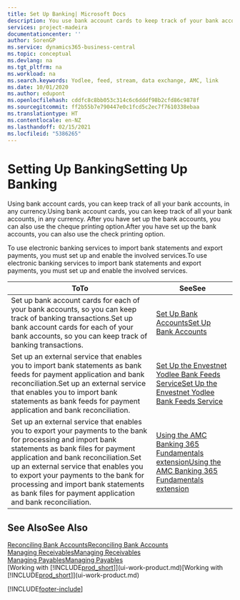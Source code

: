 ```yaml
---
title: Set Up Banking| Microsoft Docs
description: You use bank account cards to keep track of your bank accounts and set up bank feeds, such as Yodlee, to exchange data.
services: project-madeira
documentationcenter: ''
author: SorenGP
ms.service: dynamics365-business-central
ms.topic: conceptual
ms.devlang: na
ms.tgt_pltfrm: na
ms.workload: na
ms.search.keywords: Yodlee, feed, stream, data exchange, AMC, link
ms.date: 10/01/2020
ms.author: edupont
ms.openlocfilehash: cddfc8c8bb053c314c6c6dddf98b2cfd86c9878f
ms.sourcegitcommit: ff2b55b7e790447e0c1fcd5c2ec7f7610338ebaa
ms.translationtype: HT
ms.contentlocale: en-NZ
ms.lasthandoff: 02/15/2021
ms.locfileid: "5386265"
---
```

# <a name="setting-up-banking"></a><span data-ttu-id="464ff-103">Setting Up Banking</span><span class="sxs-lookup"><span data-stu-id="464ff-103">Setting Up Banking</span></span>
<span data-ttu-id="464ff-104">Using bank account cards, you can keep track of all your bank accounts, in any currency.</span><span class="sxs-lookup"><span data-stu-id="464ff-104">Using bank account cards, you can keep track of all your bank accounts, in any currency.</span></span> <span data-ttu-id="464ff-105">After you have set up the bank accounts, you can also use the cheque printing option.</span><span class="sxs-lookup"><span data-stu-id="464ff-105">After you have set up the bank accounts, you can also use the check printing option.</span></span>

<span data-ttu-id="464ff-106">To use electronic banking services to import bank statements and  export payments, you must set up and enable the involved services.</span><span class="sxs-lookup"><span data-stu-id="464ff-106">To use electronic banking services to import bank statements and  export payments, you must set up and enable the involved services.</span></span>

| <span data-ttu-id="464ff-107">To</span><span class="sxs-lookup"><span data-stu-id="464ff-107">To</span></span> | <span data-ttu-id="464ff-108">See</span><span class="sxs-lookup"><span data-stu-id="464ff-108">See</span></span> |
| --- | --- |
| <span data-ttu-id="464ff-109">Set up bank account cards for each of your bank accounts, so you can keep track of banking transactions.</span><span class="sxs-lookup"><span data-stu-id="464ff-109">Set up bank account cards for each of your bank accounts, so you can keep track of banking transactions.</span></span> |[<span data-ttu-id="464ff-110">Set Up Bank Accounts</span><span class="sxs-lookup"><span data-stu-id="464ff-110">Set Up Bank Accounts</span></span>](bank-how-setup-bank-accounts.md) |
| <span data-ttu-id="464ff-111">Set up an external service that enables you to import bank statements as bank feeds for payment application and bank reconciliation.</span><span class="sxs-lookup"><span data-stu-id="464ff-111">Set up an external service that enables you to import bank statements as bank feeds for payment application and bank reconciliation.</span></span> |[<span data-ttu-id="464ff-112">Set Up the Envestnet Yodlee Bank Feeds Service</span><span class="sxs-lookup"><span data-stu-id="464ff-112">Set Up the Envestnet Yodlee Bank Feeds Service</span></span>](bank-how-setup-bank-statement-service.md) |
| <span data-ttu-id="464ff-113">Set up an external service that enables you to export your payments to the bank for processing  and import bank statements as bank files for payment application and bank reconciliation.</span><span class="sxs-lookup"><span data-stu-id="464ff-113">Set up an external service that enables you to export your payments to the bank for processing  and import bank statements as bank files for payment application and bank reconciliation.</span></span> |[<span data-ttu-id="464ff-114">Using the AMC Banking 365 Fundamentals extension</span><span class="sxs-lookup"><span data-stu-id="464ff-114">Using the AMC Banking 365 Fundamentals extension</span></span>](ui-extensions-amc-banking.md) |

## <a name="see-also"></a><span data-ttu-id="464ff-115">See Also</span><span class="sxs-lookup"><span data-stu-id="464ff-115">See Also</span></span>
[<span data-ttu-id="464ff-116">Reconciling Bank Accounts</span><span class="sxs-lookup"><span data-stu-id="464ff-116">Reconciling Bank Accounts</span></span>](bank-manage-bank-accounts.md)  
[<span data-ttu-id="464ff-117">Managing Receivables</span><span class="sxs-lookup"><span data-stu-id="464ff-117">Managing Receivables</span></span>](receivables-manage-receivables.md)  
[<span data-ttu-id="464ff-118">Managing Payables</span><span class="sxs-lookup"><span data-stu-id="464ff-118">Managing Payables</span></span>](payables-manage-payables.md)  
<span data-ttu-id="464ff-119">[Working with [!INCLUDE[prod_short](includes/prod_short.md)]](ui-work-product.md)</span><span class="sxs-lookup"><span data-stu-id="464ff-119">[Working with [!INCLUDE[prod_short](includes/prod_short.md)]](ui-work-product.md)</span></span>


[!INCLUDE[footer-include](includes/footer-banner.md)]
